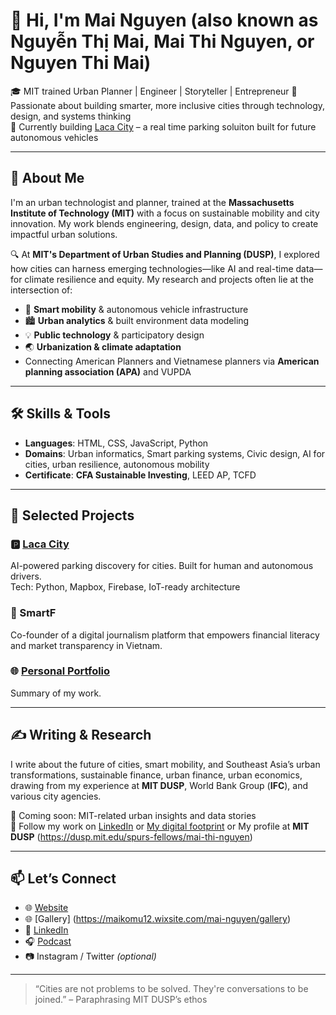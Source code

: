 # 👋 Hi, I'm Mai Nguyen (also known as Nguyễn Thị Mai, Mai Thi Nguyen, or Nguyen Thi Mai)

🎓 MIT trained Urban Planner | Engineer | Storyteller | Entrepreneur 
🌱 Passionate about building smarter, more inclusive cities through technology, design, and systems thinking  
🚀 Currently building [Laca City](https://laca.city) – a real time parking soluiton built for future autonomous vehicles

---

## 🧠 About Me

I'm an urban technologist and planner, trained at the **Massachusetts Institute of Technology (MIT)** with a focus on sustainable mobility and city innovation. My work blends engineering, design, data, and policy to create impactful urban solutions.

🔍 At **MIT's Department of Urban Studies and Planning (DUSP)**, I explored how cities can harness emerging technologies—like AI and real-time data—for climate resilience and equity. My research and projects often lie at the intersection of:

- 🚗 **Smart mobility** & autonomous vehicle infrastructure  
- 🏙️ **Urban analytics** & built environment data modeling  
- 💡 **Public technology** & participatory design  
- 🌏 **Urbanization & climate adaptation**
- Connecting American Planners and Vietnamese planners via **American planning association (APA)** and VUPDA

---

## 🛠️ Skills & Tools

- **Languages**: HTML, CSS, JavaScript, Python  
- **Domains**: Urban informatics, Smart parking systems, Civic design, AI for cities, urban resilience, autonomous mobility
- **Certificate**: **CFA Sustainable Investing**, LEED AP, TCFD

---

## 🚀 Selected Projects

### 🅿️ [Laca City](https://laca.city)  
AI-powered parking discovery for cities. Built for human and autonomous drivers.  
Tech: Python, Mapbox, Firebase, IoT-ready architecture  

### 📰 SmartF  
Co-founder of a digital journalism platform that empowers financial literacy and market transparency in Vietnam.

### 🌐 [Personal Portfolio](https://mai-nn.com)  
Summary of my work.

---

## ✍️ Writing & Research

I write about the future of cities, smart mobility, and Southeast Asia’s urban transformations, sustainable finance, urban finance, urban economics, drawing from my experience at **MIT DUSP**, World Bank Group (**IFC**), and various city agencies.

📝 Coming soon: MIT-related urban insights and data stories  
🔗 Follow my work on [LinkedIn](https://www.linkedin.com/in/mai12/) or [My digital footprint](https://mai-nn.com/press.html) or My profile at **MIT DUSP** (https://dusp.mit.edu/spurs-fellows/mai-thi-nguyen)

---

## 📫 Let’s Connect

- 🌐 [Website](https://mai-nn.com)
- 🌐 [Gallery] (https://maikomu12.wixsite.com/mai-nguyen/gallery)
- 💼 [LinkedIn](https://www.linkedin.com/in/mai12/)
- 🎧 [Podcast](https://open.spotify.com/show/4CuFpeZCwZW0PLlLQl6f01?si=cc19be0c3ac24683)
- 📷 Instagram / Twitter *(optional)*

---

> “Cities are not problems to be solved. They're conversations to be joined.” – Paraphrasing MIT DUSP’s ethos

 
 
